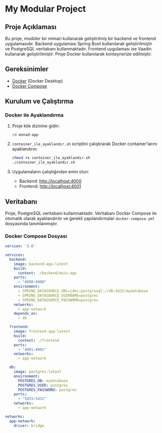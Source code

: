 # My Modular Project

## Proje Açıklaması

Bu proje, modüler bir mimari kullanarak geliştirilmiş bir backend ve frontend uygulamasıdır. Backend uygulaması Spring Boot kullanılarak geliştirilmiştir ve PostgreSQL veritabanı kullanmaktadır. Frontend uygulaması ise Vaadin kullanarak geliştirilmiştir. Proje Docker kullanılarak konteynerize edilmiştir.

## Gereksinimler

- [Docker](https://www.docker.com/products/docker-desktop) (Docker Desktop)
- [Docker Compose](https://docs.docker.com/compose/)

## Kurulum ve Çalıştırma


### Docker ile Ayaklandırma

1. Proje kök dizinine gidin:

    ```sh
    cd monad-app
    ```

2. `conteiner_ile_ayaklandır.sh` scriptini çalıştırarak Docker container'larını ayaklandırın:

    ```sh
    chmod +x conteiner_ile_ayaklandır.sh
    ./conteiner_ile_ayaklandır.sh
    ```

3. Uygulamaların çalıştığından emin olun:
    - Backend: [http://localhost:4000](http://localhost:4000)
    - Frontend: [http://localhost:4001](http://localhost:4001)

## Veritabanı

Proje, PostgreSQL veritabanı kullanmaktadır. Veritabanı Docker Compose ile otomatik olarak ayaklandırılır ve gerekli yapılandırmalar `docker-compose.yml` dosyasında tanımlanmıştır.

### Docker Compose Dosyası

```yaml
version: '3.8'

services:
  backend:
    image: backend-app:latest
    build:
      context: ./backend/main-app
    ports:
      - "4000:4000"
    environment:
      - SPRING_DATASOURCE_URL=jdbc:postgresql://db:5432/mydatabase
      - SPRING_DATASOURCE_USERNAME=postgres
      - SPRING_DATASOURCE_PASSWORD=postgres
    networks:
      - app-network
    depends_on:
      - db

  frontend:
    image: frontend-app:latest
    build:
      context: ./frontend
    ports:
      - "4001:4001"
    networks:
      - app-network

  db:
    image: postgres:latest
    environment:
      POSTGRES_DB: mydatabase
      POSTGRES_USER: postgres
      POSTGRES_PASSWORD: postgres
    ports:
      - "5433:5432"
    networks:
      - app-network

networks:
  app-network:
    driver: bridge
